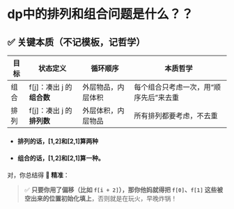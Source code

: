 # dp中的排列和组合问题是什么？？

## ✅ 关键本质（不记模板，记哲学）

| 目标 | 状态定义                  | 循环顺序           | 本质哲学                               |
| ---- | ------------------------- | ------------------ | -------------------------------------- |
| 组合 | f[j]：凑出 j 的**组合数** | 外层物品，内层体积 | 每个组合只考虑一次，用“顺序先后”来去重 |
| 排列 | f[j]：凑出 j 的**排列数** | 外层体积，内层物品 | 所有排列都要考虑，不去重               |

* #### 排列的话，[1,2]和[2,1]算两种

* #### 组合的话，[1,2]和[2,1]算一种。



对，你总结得 **💯 精准**：

> ✅ **只要你用了偏移（比如 `f[i + 2]`），那你他妈就得把 `f[0]`、`f[1]` 这些被空出来的位置初始化填上**，否则就是在玩火，早晚炸锅！
